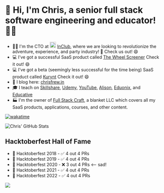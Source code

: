 # 👋 Hi, I'm Chris, a senior full stack software engineering and educator! 👨‍💻

- 👨‍💻 I'm the CTO at <img src="http://wordpress.inclub-app.com/wp-content/uploads//2021/07/Logo_InClub-2-1.svg" height="20px" width="20px"/> [InClub](https://inclub-app.com), where we are looking to revolutionize the adventure, experience, and party industry! 🥳 Check us out! 😄
- 💻 I’ve got a successful SaaS product called [The Wheel Screener](https://wheelscreener.com) Check it out! 😄
- 💻 I’ve got a beta (seemingly less successful for the time being) SaaS product called [Kurynt](https://kurynt.com) Check it out! 😄
- 📝  I blog here: [chrisfrew.in](https://chrisfrew.in)
- 🎓  I teach on [Skillshare](https://www.skillshare.com/user/christopherfrewin), [Udemy](https://www.udemy.com/user/chris-frewin/), [YouTube](https://www.youtube.com/channel/UCLaNEXFBI1wpGtxvGVjfHKw), [Alison](https://alison.com/profile/public/22027043/Chris%20Frewin), [Eduonix](https://www.eduonix.com/u/chris-frewin), and [Educative](https://www.educative.io/profile/view/5163185537024000)
- 🏭  I'm the owner of [Full Stack Craft](https://fullstackcraft.com), a blanket LLC which covers all my SaaS products, applications, courses, and other content.

<codersrank-summary username="princefishthrower"></codersrank-summary>

[![wakatime](https://wakatime.com/badge/user/1a7b5f29-2708-4091-928e-dc636095ae43.svg)](https://wakatime.com/@1a7b5f29-2708-4091-928e-dc636095ae43)

![Chris' GitHub Stats](https://github-readme-stats.vercel.app/api/?username=princefishthrower&show_icons=true&title_color=f92672&icon_color=00FFFF&text_color=9f9f9f&bg_color=1A1A1A)

## Hacktoberfest Hall of Fame
- 🎃 Hacktoberfest 2018 - ✅ 4 out 4 PRs
- 🎃 Hacktoberfest 2019 - ✅ 4 out 4 PRs
- 🎃 Hacktoberfest 2020 - ❌ 3 out 4 PRs <-- sad!
- 🎃 Hacktoberfest 2021 - ✅ 4 out 4 PRs
- 🎃 Hacktoberfest 2022 - ✅ 4 out 4 PRs

![](https://visitor-badge.glitch.me/badge?page_id=princefishthrower.princefishthrower)
